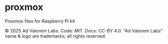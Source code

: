 # proxmox
Proxmox files for Raspberry Pi kit


© 2025 Ad Valorem Labs. Code: MIT. Docs: CC-BY 4.0. “Ad Valorem Labs” name & logo are trademarks; all rights reserved.